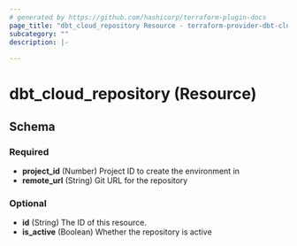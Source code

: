 ```yaml
---
# generated by https://github.com/hashicorp/terraform-plugin-docs
page_title: "dbt_cloud_repository Resource - terraform-provider-dbt-cloud"
subcategory: ""
description: |-
  
---
```


# dbt_cloud_repository (Resource)





<!-- schema generated by tfplugindocs -->
## Schema

### Required

- **project_id** (Number) Project ID to create the environment in
- **remote_url** (String) Git URL for the repository

### Optional

- **id** (String) The ID of this resource.
- **is_active** (Boolean) Whether the repository is active


